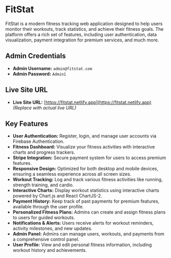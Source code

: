 # FitStat
FitStat is a modern fitness tracking web application designed to help users monitor their workouts, track statistics, and achieve their fitness goals. The platform offers a rich set of features, including user authentication, data visualization, payment integration for premium services, and much more.

## Admin Credentials
- **Admin Username:** `admin@fitstat.com`
- **Admin Password:** `Admin1`

## Live Site URL
- **Live Site URL:** [https://fitstat.netlify.app](https://fitstat.netlify.app) *(Replace with actual live URL)*

## Key Features

- **User Authentication:** Register, login, and manage user accounts via Firebase Authentication.
- **Fitness Dashboard:** Visualize your fitness activities with interactive charts and progress trackers.
- **Stripe Integration:** Secure payment system for users to access premium features.
- **Responsive Design:** Optimized for both desktop and mobile devices, ensuring a seamless experience across all screen sizes.
- **Workout Tracking:** Log and track various fitness activities like running, strength training, and cardio.
- **Interactive Charts:** Display workout statistics using interactive charts powered by Chart.js and React ChartJS-2.
- **Payment History:** Keep track of past payments for premium features, available through the user profile.
- **Personalized Fitness Plans:** Admins can create and assign fitness plans to users for guided workouts.
- **Notifications & Alerts:** Users receive alerts for workout reminders, activity milestones, and new updates.
- **Admin Panel:** Admins can manage users, workouts, and payments from a comprehensive control panel.
- **User Profile:** View and edit personal fitness information, including workout history and achievements.
